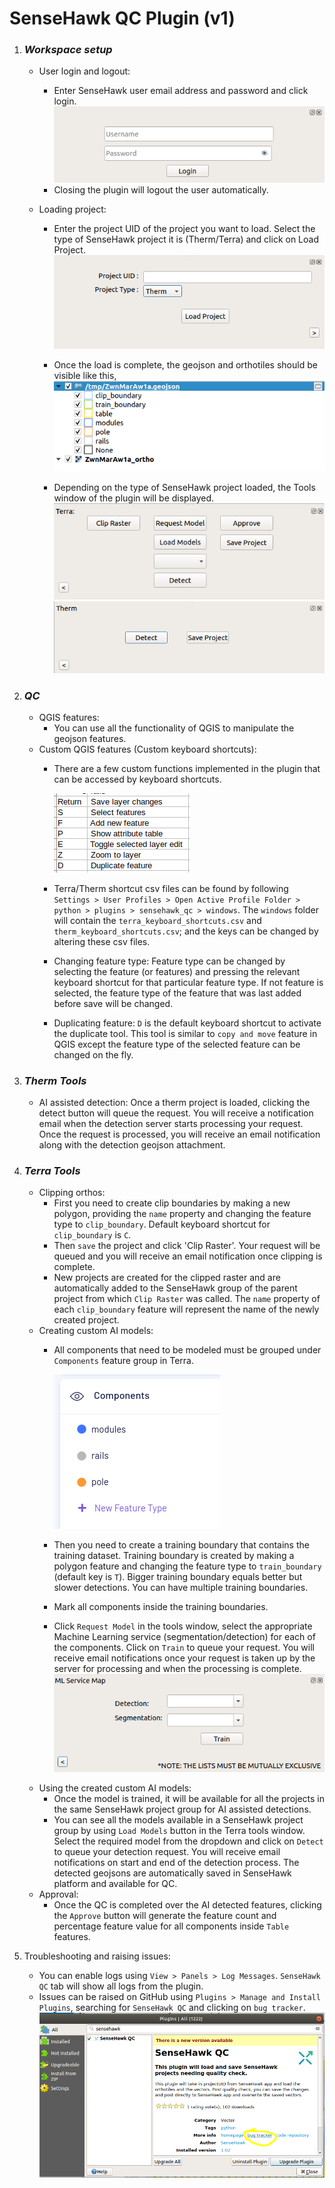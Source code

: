 # SenseHawk QC Plugin (v1)


1. ### _Workspace setup_
   - User login and logout: 
     - Enter SenseHawk user email address and password and click login.
     ![1.png](examples/1.png)
     - Closing the plugin will logout the user automatically.
   
   - Loading project:
      - Enter the project UID of the project you want to load. Select the type of SenseHawk project it is (Therm/Terra) and click on Load Project.
        ![2.png](examples/2.png)

      -  Once the load is complete, the geojson and orthotiles should be visible like this,
     ![3.png](examples/3.png)
      - Depending on the type of SenseHawk project loaded, the Tools window of the plugin will be displayed.
     ![4.png](examples%2F4.png)
     ![5.png](examples/5.png)

2. ### _QC_
   - QGIS features:
     - You can use all the functionality of QGIS to manipulate the geojson features.
   - Custom QGIS features (Custom keyboard shortcuts):
     - There are a few custom functions implemented in the plugin that can be accessed by keyboard shortcuts.
     
        ![keyboard_shortcuts.png](examples/keyboard_shortcuts.png)
     - Terra/Therm shortcut csv files can be found by following `Settings > User Profiles > Open Active Profile Folder > python > plugins > sensehawk_qc > windows`. The `windows` folder will contain the `terra_keyboard_shortcuts.csv` and `therm_keyboard_shortcuts.csv`; and the keys can be changed by altering these csv files.
     - Changing feature type: Feature type can be changed by selecting the feature (or features) and pressing the relevant keyboard shortcut for that particular feature type. If not feature is selected, the feature type of the feature that was last added before save will be changed.
     - Duplicating feature: `D` is the default keyboard shortcut to activate the duplicate tool. This tool is similar to `copy and move` feature in QGIS except the feature type of the selected feature can be changed on the fly.
   
3. ### _Therm Tools_
    - AI assisted detection: Once a therm project is loaded, clicking the detect button will queue the request. You will receive a notification email when the detection server starts processing your request. Once the request is processed, you will receive an email notification along with the detection geojson attachment.
   
4. ### _Terra Tools_
    - Clipping orthos: 
      - First you need to create clip boundaries by making a new polygon, providing the `name` property and changing the feature type to `clip_boundary`. Default keyboard shortcut for `clip_boundary` is `C`.
      - Then `save` the project and click 'Clip Raster'. Your request will be queued and you will receive an email notification once clipping is complete.
      - New projects are created for the clipped raster and are automatically added to the SenseHawk group of the parent project from which `Clip Raster` was called. The `name` property of each `clip_boundary` feature will represent the name of the newly created project.
    - Creating custom AI models:
      - All components that need to be modeled must be grouped under `Components` feature group in Terra.
      
        ![6.png](examples%2F6.png)
      - Then you need to create a training boundary that contains the training dataset. Training boundary is created by making a polygon feature and changing the feature type to `train_boundary` (default key is `T`). Bigger training boundary equals better but slower detections. You can have multiple training boundaries. 
      - Mark all components inside the training boundaries.
      - Click `Request Model` in the tools window, select the appropriate Machine Learning service (segmentation/detection) for each of the components. Click on `Train` to queue your request. You will receive email notifications once your request is taken up by the server for processing and when the processing is complete. 
      ![7.png](examples%2F7.png)
    - Using the created custom AI models:
      - Once the model is trained, it will be available for all the projects in the same SenseHawk project group for AI assisted detections.
      - You can see all the models available in a SenseHawk project group by using `Load Models` button in the Terra tools window. Select the required model from the dropdown and click on `Detect` to queue your detection request. You will receive email notifications on start and end of the detection process. The detected geojsons are automatically saved in SenseHawk platform and available for QC.
    - Approval:
      - Once the QC is completed over the AI detected features, clicking the `Approve` button will generate the feature count and percentage feature value for all components inside `Table` features. 

5. Troubleshooting and raising issues:
   - You can enable logs using `View > Panels > Log Messages`. `SenseHawk QC` tab will show all logs from the plugin.
   - Issues can be raised on GitHub using `Plugins > Manage and Install Plugins`, searching for `SenseHawk QC` and clicking on `bug tracker`.
   ![8.png](examples%2F8.png)
   
